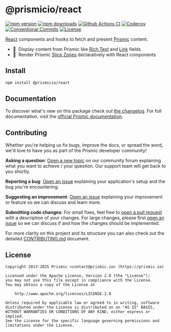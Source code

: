 # @prismicio/react

[![npm version][npm-version-src]][npm-version-href]
[![npm downloads][npm-downloads-src]][npm-downloads-href]
[![Github Actions CI][github-actions-ci-src]][github-actions-ci-href]
[![Codecov][codecov-src]][codecov-href]
[![Conventional Commits][conventional-commits-src]][conventional-commits-href]
[![License][license-src]][license-href]

<!-- TODO: Replacing link to Prismic with [Prismic][prismic] is useful here -->

[React][react] components and hooks to fetch and present [Prismic][prismic] content.

- 📝 &nbsp;Display content from Prismic like [Rich Text][prismic-rich-text] and [Link][prismic-link] fields
- 🍡 &nbsp;Render Prismic [Slice Zones][prismic-slices] declaratively with React components

## Install

```bash
npm install @prismicio/react
```

## Documentation

To discover what's new on this package check out [the changelog][changelog]. For full documentation, visit the [official Prismic documentation][prismic-docs].

## Contributing

Whether you're helping us fix bugs, improve the docs, or spread the word, we'd love to have you as part of the Prismic developer community!

**Asking a question**: [Open a new topic][forum-question] on our community forum explaining what you want to achieve / your question. Our support team will get back to you shortly.

**Reporting a bug**: [Open an issue][repo-bug-report] explaining your application's setup and the bug you're encountering.

**Suggesting an improvement**: [Open an issue][repo-feature-request] explaining your improvement or feature so we can discuss and learn more.

**Submitting code changes**: For small fixes, feel free to [open a pull request][repo-pull-requests] with a description of your changes. For large changes, please first [open an issue][repo-feature-request] so we can discuss if and how the changes should be implemented.

For more clarity on this project and its structure you can also check out the detailed [CONTRIBUTING.md][contributing] document.

## License

```
Copyright 2013-2025 Prismic <contact@prismic.io> (https://prismic.io)

Licensed under the Apache License, Version 2.0 (the "License");
you may not use this file except in compliance with the License.
You may obtain a copy of the License at

    http://www.apache.org/licenses/LICENSE-2.0

Unless required by applicable law or agreed to in writing, software
distributed under the License is distributed on an "AS IS" BASIS,
WITHOUT WARRANTIES OR CONDITIONS OF ANY KIND, either express or implied.
See the License for the specific language governing permissions and
limitations under the License.
```

<!-- Links -->

[prismic]: https://prismic.io

<!-- TODO: Replace link with a more useful one if available -->

[prismic-docs]: https://prismic.io/docs/technical-reference/prismicio-react
[changelog]: /CHANGELOG.md
[contributing]: ./CONTRIBUTING.md
[react]: https://reactjs.org/
[prismic-rich-text]: https://prismic.io/docs/core-concepts/rich-text-title
[prismic-link]: https://prismic.io/docs/core-concepts/link-content-relationship
[prismic-slices]: https://prismic.io/docs/core-concepts/slices
[react-hooks]: https://reactjs.org/docs/hooks-overview.html

<!-- TODO: Replace link with a more useful one if available -->

[forum-question]: https://community.prismic.io
[repo-bug-report]: https://github.com/prismicio/prismic-react/issues/new?assignees=&labels=bug&template=bug_report.md&title=
[repo-feature-request]: https://github.com/prismicio/prismic-react/issues/new?assignees=&labels=enhancement&template=feature_request.md&title=
[repo-pull-requests]: https://github.com/prismicio/prismic-react/pulls

<!-- Badges -->

[npm-version-src]: https://img.shields.io/npm/v/@prismicio/react/latest.svg
[npm-version-href]: https://npmjs.com/package/@prismicio/react
[npm-downloads-src]: https://img.shields.io/npm/dm/@prismicio/react.svg
[npm-downloads-href]: https://npmjs.com/package/@prismicio/react
[github-actions-ci-src]: https://github.com/prismicio/prismic-react/workflows/ci/badge.svg
[github-actions-ci-href]: https://github.com/prismicio/prismic-react/actions?query=workflow%3Aci
[codecov-src]: https://img.shields.io/codecov/c/github/prismicio/prismic-react.svg
[codecov-href]: https://codecov.io/gh/prismicio/prismic-react
[conventional-commits-src]: https://img.shields.io/badge/Conventional%20Commits-1.0.0-yellow.svg
[conventional-commits-href]: https://conventionalcommits.org
[license-src]: https://img.shields.io/npm/l/@prismicio/react.svg
[license-href]: https://npmjs.com/package/@prismicio/react
